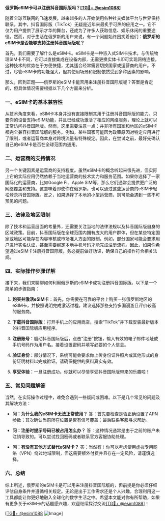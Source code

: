 **俄罗斯eSIM卡可以注册抖音国际版吗？[[TG💪+ @esim1088](https://t.me/s/esim1088)]**

随着全球互联网的飞速发展，越来越多的人开始使用各种社交媒体平台与世界保持联系。其中，抖音国际版（TikTok）无疑是近年来最炙手可热的应用之一。它不仅为用户提供了展示才华的舞台，还成为了许多人获取信息、娱乐休闲的重要途径。然而，对于生活在俄罗斯的用户来说，有一个问题始终困扰着他们：**俄罗斯的eSIM卡是否能够支持注册抖音国际版呢？**

首先，我们需要了解什么是eSIM卡。eSIM卡是一种嵌入式SIM卡技术，与传统物理SIM卡不同，它可以直接集成在设备内部，无需更换实体卡即可实现网络连接。这种技术的优势在于方便快捷，尤其适合经常需要切换国家或运营商的用户。不过，尽管eSIM卡的功能强大，但其使用场景和限制依然受到多种因素的影响。

那么，回到正题——俄罗斯的eSIM卡能否用来注册抖音国际版呢？答案是肯定的，但具体情况需要根据以下几个方面来分析。

### 一、eSIM卡的基本兼容性

从技术角度来看，eSIM卡本身并没有直接限制其用于注册抖音国际版的能力。只要你的设备支持eSIM功能，并且已经成功激活了相应的网络服务，理论上就可以正常访问抖音国际版。然而，这里需要注意一点：并非所有国家和地区的eSIM卡都完全兼容抖音国际版的服务。例如，某些国家可能因为政策原因对特定应用进行了限制，或者运营商本身对跨境流量有特殊规定。因此，在尝试之前，最好先确认自己的eSIM卡是否在全球范围内通用。

### 二、运营商的支持情况

另一个关键因素是运营商的支持程度。虽然eSIM卡的概念听起来很先进，但实际上它的实际应用仍然依赖于当地运营商的技术实力和服务范围。如果你选择了一家国际化的运营商，比如Google Fi、Apple SIM等，那么它们通常会提供更广泛的网络覆盖和支持。这意味着即使你在俄罗斯，也可以通过这些运营商的eSIM卡轻松登录抖音国际版。反之，如果选择了本地的小型运营商，则可能会遇到一些不可预见的问题。

### 三、法律及地区限制

除了技术和运营层面的考量外，还需要关注当地的法律法规以及抖音国际版自身的区域政策。目前，抖音国际版在全球范围内拥有庞大的用户群体，但在某些特定国家或地区可能存在内容审核或市场准入方面的限制。例如，部分国家可能会要求用户进行实名认证，甚至需要绑定本地手机号码才能完成注册流程。因此，如果你希望通过eSIM卡注册抖音国际版，务必提前做好功课，确保自己的操作符合相关法规。

### 四、实际操作步骤详解

接下来，我们来聊聊如何利用俄罗斯的eSIM卡成功注册抖音国际版。以下是一个简单的步骤指南：

1. **购买并激活eSIM卡**：首先，你需要在可靠的平台上购买一张俄罗斯地区的eSIM卡，并按照说明完成激活过程。建议选择那些支持多国漫游且评价较高的服务商。

2. **下载抖音国际版**：打开手机上的应用商店，搜索“TikTok”并下载安装最新版本的抖音国际版应用程序。

3. **注册账号**：启动抖音国际版后，点击“注册”按钮，输入有效的电子邮件地址或手机号码作为用户名。接着设置密码并填写必要的个人信息。

4. **验证身份**：部分情况下，系统可能会要求你上传身份证件照片或其他形式的身份证明材料以完成验证。请确保提供的资料真实有效。

5. **享受体验**：一旦注册成功，你就可以尽情享受抖音国际版带来的乐趣啦！

### 五、常见问题解答

当然，在实际操作过程中，难免会遇到一些疑问或困难。以下是几个常见的问题及其解决方法：

- **问：为什么我的eSIM卡无法正常使用？**
  答：首先要检查是否正确设置了APN参数；其次确认当前所在位置是否有信号覆盖；最后联系客服寻求帮助。

- **问：注册时提示号码已被占用怎么办？**
  答：这种情况通常是由于之前的账户未注销导致的。可以尝试找回密码或者联系官方客服协助处理。

- **问：有没有其他方式替代eSIM卡？**
  答：当然有！你可以考虑使用虚拟专用网络（VPN）绕过地域限制，但这需要额外付费并且存在一定风险，请谨慎选择。

### 六、总结

综上所述，俄罗斯的eSIM卡是可以用来注册抖音国际版的，但前提是你必须仔细评估自身条件并遵循相关规定。无论是出于工作需求还是个人兴趣，合理利用这一工具都能让你更好地融入全球化的数字生活之中。希望本文能对你有所帮助，如果有更多关于eSIM卡的话题感兴趣，欢迎继续探讨交流[[TG💪+ @esim1088](https://t.me/s/esim1088)]！

[[TG💪+ @esim1088](https://t.me/s/esim1088) ![Image](https://i.postimg.cc/4NQfJmqS/Snipaste-2025-05-13-00-14-12.png)]